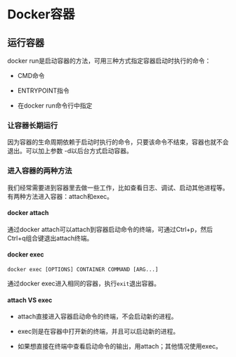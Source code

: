 # Docker容器

## 运行容器

docker run是启动容器的方法，可用三种方式指定容器启动时执行的命令：

- CMD命令

- ENTRYPOINT指令

- 在docker run命令行中指定

### 让容器长期运行

因为容器的生命周期依赖于启动时执行的命令，只要该命令不结束，容器也就不会退出。可以加上参数 -d以后台方式启动容器。

### 进入容器的两种方法

我们经常需要进到容器里去做一些工作，比如查看日志、调试、启动其他进程等。有两种方法进入容器：attach和exec。

#### docker attach

通过docker attach可以attach到容器启动命令的终端，可通过Ctrl+p，然后Ctrl+q组合键退出attach终端。

#### docker exec

```shell
docker exec [OPTIONS] CONTAINER COMMAND [ARG...]
```

通过docker exec进入相同的容器，执行```exit```退出容器。

#### attach VS exec

- attach直接进入容器启动命令的终端，不会启动新的进程。

- exec则是在容器中打开新的终端，并且可以启动新的进程。

- 如果想直接在终端中查看启动命令的输出，用attach；其他情况使用exec。
